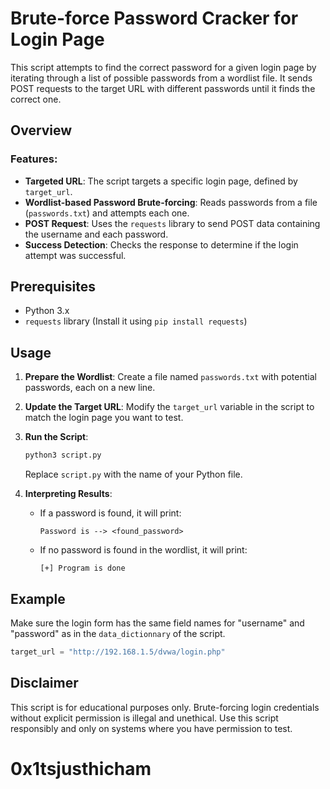 
# Brute-force Password Cracker for Login Page

This script attempts to find the correct password for a given login page by iterating through a list of possible passwords from a wordlist file. It sends POST requests to the target URL with different passwords until it finds the correct one.

## Overview

### Features:
- **Targeted URL**: The script targets a specific login page, defined by `target_url`.
- **Wordlist-based Password Brute-forcing**: Reads passwords from a file (`passwords.txt`) and attempts each one.
- **POST Request**: Uses the `requests` library to send POST data containing the username and each password.
- **Success Detection**: Checks the response to determine if the login attempt was successful.

## Prerequisites

- Python 3.x
- `requests` library (Install it using `pip install requests`)

## Usage

1. **Prepare the Wordlist**: Create a file named `passwords.txt` with potential passwords, each on a new line.

2. **Update the Target URL**: Modify the `target_url` variable in the script to match the login page you want to test.

3. **Run the Script**:

    ```bash
    python3 script.py
    ```

    Replace `script.py` with the name of your Python file.

4. **Interpreting Results**: 
    - If a password is found, it will print:
        ```
        Password is --> <found_password>
        ```
    - If no password is found in the wordlist, it will print:
        ```
        [+] Program is done
        ```

## Example

Make sure the login form has the same field names for "username" and "password" as in the `data_dictionnary` of the script.

```python
target_url = "http://192.168.1.5/dvwa/login.php"
```

## Disclaimer

This script is for educational purposes only. Brute-forcing login credentials without explicit permission is illegal and unethical. Use this script responsibly and only on systems where you have permission to test.


# 0x1tsjusthicham